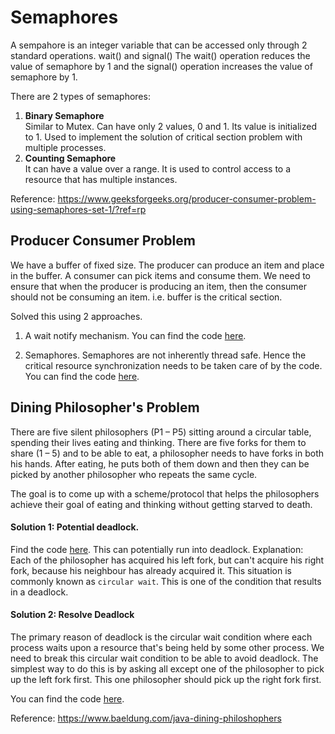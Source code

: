# Semaphores
A sempahore is an integer variable that can be accessed only through 2 standard operations.
wait() and signal()
The wait() operation reduces the value of semaphore by 1 and
the signal() operation increases the value of semaphore by 1.

There are 2 types of semaphores:
1. <b>Binary Semaphore</b><br>
    Similar to Mutex. Can have only 2 values, 0 and 1. Its value is initialized to 1.
    Used to implement the solution of critical section problem with multiple processes.
2. <b>Counting Semaphore</b><br>
    It can have a value over a range. It is used to control access to a resource that has 
    multiple instances.    
    
Reference: https://www.geeksforgeeks.org/producer-consumer-problem-using-semaphores-set-1/?ref=rp

## Producer Consumer Problem
We have a buffer of fixed size. The producer can produce an item and place in the buffer.
A consumer can pick items and consume them. 
We need to ensure that when the producer is producing an item, then the consumer should not be consuming an item.
i.e. buffer is the critical section.

Solved this using 2 approaches.
1. A wait notify mechanism.
You can find the code <a href="ProducerConsumerWaitNotify.java">here</a>.

2. Semaphores.
Semaphores are not inherently thread safe. Hence the critical resource synchronization needs to be 
taken care of by the code.
You can find the code <a href="ProducerConsumerSemaphore.java">here</a>.

## Dining Philosopher's Problem
 There are five silent philosophers (P1 – P5) sitting around a circular table, spending their lives eating and thinking.
 There are five forks for them to share (1 – 5) and to be able to eat,
 a philosopher needs to have forks in both his hands.
 After eating, he puts both of them down and then they can be
 picked by another philosopher who repeats the same cycle.
 
 The goal is to come up with a scheme/protocol that helps the
 philosophers achieve their goal of eating and thinking without
 getting starved to death.
 
 #### Solution 1: Potential deadlock.
 Find the code <a href="DiningPhilosopher.java">here</a>.
 This can potentially run into deadlock.
 Explanation:
 Each of the philosopher has acquired his left fork, but can't acquire his right 
 fork, because his neighbour has already acquired it. This situation is commonly
 known as `circular wait`. This is one of the condition that results in a deadlock.  
 
 #### Solution 2: Resolve Deadlock
 The primary reason of deadlock is the circular wait condition where each process
 waits upon a resource that's being held by some other process. We need to break this
 circular wait condition to be able to avoid deadlock.
 The simplest way to do this is by asking all except one of the philosopher to pick 
 up the left fork first. This one philosopher should pick up the right fork first.
 
 You can find the code <a href="DiningPhilosopherDeadlockResolved.java">here</a>.
 
 Reference: https://www.baeldung.com/java-dining-philoshophers
    
 